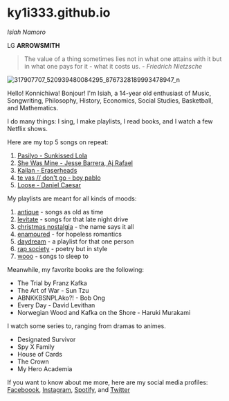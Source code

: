 # ky1i333.github.io

*Isiah Namoro*

LG **ARROWSMITH**

> The value of a thing sometimes lies not in what one attains with it but in what one pays for it - what it costs us. - *Friedrich Nietzsche*

![317907707_520939480084295_8767328189993478947_n](https://user-images.githubusercontent.com/122426076/211963998-7daba989-b40f-4a75-bdb3-82cc21361cf9.jpg)

Hello! Konnichiwa! Bonjour! I'm Isiah, a 14-year old enthusiast of Music, Songwriting, Philosophy, History, Economics, Social Studies, Basketball, and Mathematics. 

I do many things: I sing, I make playlists, I read books, and I watch a few Netflix shows.

Here are my top 5 songs on repeat:
1. [Pasilyo - Sunkissed Lola](https://youtu.be/DZvPF4uMN64)
2. [She Was Mine - Jesse Barrera, Aj Rafael](https://youtu.be/tboJT-M1rEw)
3. [Kailan - Eraserheads](https://www.youtube.com/watch?v=Msj0jifCi5w)
4. [te vas // don't go - boy pablo](https://www.youtube.com/watch?v=wanTYzVCNSI)
5. [Loose - Daniel Caesar](https://www.youtube.com/watch?v=46uADUAzt0k)

My playlists are meant for all kinds of moods:
1. [antique](https://open.spotify.com/playlist/23lWT0zGshVuCLTyN8GUYV?si=5198be9828dc49c6) - songs as old as time
2. [levitate](https://open.spotify.com/playlist/1QkdagN3ZVwiFunvPDjWPQ?si=0e0bea1a252f4aae) - songs for that late night drive
3. [christmas nostalgia](https://open.spotify.com/playlist/0hGDHZATNpJU5oEJtzgsYZ?si=0ba919ad4ade4ae5) - the name says it all
4. [enamoured](https://open.spotify.com/playlist/2D6VY0NRE6FmxIem11t85n?si=1a95ef142e9c43a0) - for hopeless romantics
5. [daydream](https://open.spotify.com/playlist/5v5opOyqcq7HzGZnoOkMQb?si=e9ca7bf784f341e2) - a playlist for that one person
6. [rap society](https://open.spotify.com/playlist/5f6bNGF7OUtEW8Ukq7EoRm?si=1d804ba6d3e9411c) - poetry but in style
7. [wooo](https://open.spotify.com/playlist/1SwGJyz93RsedoEti33H9F?si=92ca3a8c4c8d4339) - songs to sleep to

Meanwhile, my favorite books are the following:
- The Trial by Franz Kafka
- The Art of War - Sun Tzu
- ABNKKBSNPLAko?! - Bob Ong
- Every Day - David Levithan
- Norwegian Wood and Kafka on the Shore - Haruki Murakami

I watch some series to, ranging from dramas to animes.
- Designated Survivor
- Spy X Family 
- House of Cards
- The Crown
- My Hero Academia

If you want to know about me more, here are my social media profiles:
[Faceboook](https://www.facebook.com/probably.isiah/), [Instagram](https://www.instagram.com/probably.isiah/), [Spotify](https://open.spotify.com/user/830pocd1uvaogsv8lxilippg7?si=d9953ea448894326), and [Twitter](https://twitter.com/probably_isiah)


